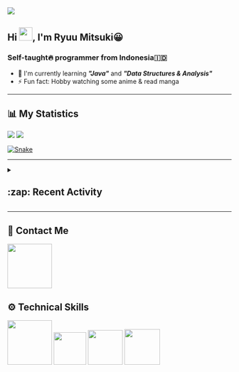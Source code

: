<div id="header-badges">
    <!-- Profile Viewers -->
    <img src="https://komarev.com/ghpvc/?username=mitsuki31&color=blue&label=PROFILE+VIEWS">
</div>

## Hi <img src="https://media.giphy.com/media/hvRJCLFzcasrR4ia7z/giphy.gif" width="30px"/>, I'm Ryuu Mitsuki:grinning:
### Self-taught:fire: programmer from Indonesia:indonesia:

- :herb: I'm currently learning ***"Java"*** and ***"Data Structures & Analysis"***
- :zap: Fun fact: Hobby watching some anime & read manga

---

## **:bar_chart: My Statistics**

<picture id="stats">
    <source 
            srcset="https://github-readme-stats.vercel.app/api?username=mitsuki31&show_icons=true&theme=tokyonight&count_private=true&include_all_commits=true&hide=stars"
            media="(prefers-color-scheme: dark)"
    />
    <source
            srcset="https://github-readme-stats.vercel.app/api?username=mitsuki31&show_icons=true&count_private=true&include_all_commits=true&hide=stars"
            media="(prefers-color-scheme: light), (prefers-color-scheme: no-preference)"
    />
    <img src="https://github-readme-stats.vercel.app/api?username=mitsuki31&show_icons=true&count_private=true&include_all_commits=true&hide=stars" />
</picture>

<picture id="top-langs">
    <source
            srcset="https://github-readme-stats.vercel.app/api/top-langs/?username=mitsuki31&layout=compact&theme=tokyonight&count_private=true&langs_count=8"
            media="(prefers-color-scheme: dark)"
    />
    <source
            srcset="https://github-readme-stats.vercel.app/api/top-langs/?username=mitsuki31&layout=compact&count_private=true&langs_count=8"
            media="(prefers-color-scheme: light), (prefers-color-scheme: no-preference)"
    />
    <img src="https://github-readme-stats.vercel.app/api/top-langs/?username=mitsuki31&layout=compact&langs_count=8&count_private=true" />
</picture>

[![Snake](https://github.com/mitsuki31/mitsuki31/blob/output/github-contribution-grid-snake.svg)](https://github.com/mitsuki31)

---

<details>
<summary><h2>:zap: Recent Activity</h2></summary>

<!--START_SECTION:activity-->
1. ❌ Closed PR [#48](https://github.com/mitsuki31/jmatrix/pull/48) in [mitsuki31/jmatrix](https://github.com/mitsuki31/jmatrix)
2. 💪 Opened PR [#48](https://github.com/mitsuki31/jmatrix/pull/48) in [mitsuki31/jmatrix](https://github.com/mitsuki31/jmatrix)
3. 🎉 Merged PR [#47](https://github.com/mitsuki31/jmatrix/pull/47) in [mitsuki31/jmatrix](https://github.com/mitsuki31/jmatrix)
4. 💪 Opened PR [#47](https://github.com/mitsuki31/jmatrix/pull/47) in [mitsuki31/jmatrix](https://github.com/mitsuki31/jmatrix)
5. 🚀 Published release [v1.0.0-pre_release](https://github.com/v1.0.0-pre_release) in [mitsuki31/jmatrix](https://github.com/mitsuki31/jmatrix)
6. 🎉 Merged PR [#46](https://github.com/mitsuki31/jmatrix/pull/46) in [mitsuki31/jmatrix](https://github.com/mitsuki31/jmatrix)
7. 💪 Opened PR [#46](https://github.com/mitsuki31/jmatrix/pull/46) in [mitsuki31/jmatrix](https://github.com/mitsuki31/jmatrix)
8. 🎉 Merged PR [#43](https://github.com/mitsuki31/jmatrix/pull/43) in [mitsuki31/jmatrix](https://github.com/mitsuki31/jmatrix)
9. 🎉 Merged PR [#44](https://github.com/mitsuki31/jmatrix/pull/44) in [mitsuki31/jmatrix](https://github.com/mitsuki31/jmatrix)
10. 💪 Opened PR [#44](https://github.com/mitsuki31/jmatrix/pull/44) in [mitsuki31/jmatrix](https://github.com/mitsuki31/jmatrix)
<!--END_SECTION:activity-->
</details>

---

## **:iphone: Contact Me**
<div id="socials" align="left">
    <a href="https://twitter.com/ryuumitsuki31">
        <img
             src="https://img.shields.io/badge/Twitter-1DA1F2?style=for-the-badge&logo=twitter&logoColor=white"
             width="100px"
        >
    </a>
</div>


## **:gear: Technical Skills**
<div id="skills" align="left">
    <!-- Python -->
    <a>
        <img
             src="https://img.shields.io/badge/Python-14354C?style=for-the-badge&logo=python&logoColor=white"
             width="100px"
        >
    </a>
    <!-- C++ -->
    <a>
        <img
             src="https://img.shields.io/badge/C%2B%2B-00599C?style=for-the-badge&logo=c%2B%2B&logoColor=white"
             width="73px"
        >
    </a>
    <!-- Java -->
    <a>
        <img
             src="https://img.shields.io/badge/Java-ED8B00?style=for-the-badge&logo=openjdk&logoColor=white"
             width="78px"
        >
    </a>
    <!-- Ruby -->
    <a>
        <img
             src="https://img.shields.io/badge/Ruby-CC342D?style=for-the-badge&logo=ruby&logoColor=white"
             width="80px"
        >
    </a>
</div>
